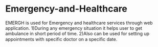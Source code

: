 # Emergency-and-Healthcare
EMERGH is used for Emergency and healthcare services through web application.
1)During any emergency situation
                    it helps user to get ambulance in short period of time.
2)Also can be used for
              setting up appointments with speciﬁc doctor on a speciﬁc date.
